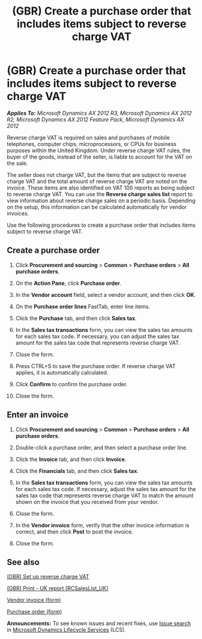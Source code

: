 ﻿---
title: (GBR) Create a purchase order that includes items subject to reverse charge VAT
TOCTitle: (GBR) Create a purchase order that includes items subject to reverse charge VAT
ms:assetid: 03fba58d-470a-4867-ac06-7592cd45b0ea
ms:mtpsurl: https://technet.microsoft.com/en-us/library/Gg230657(v=AX.60)
ms:contentKeyID: 36055941
ms.date: 04/18/2014
mtps_version: v=AX.60
---

# (GBR) Create a purchase order that includes items subject to reverse charge VAT 


_**Applies To:** Microsoft Dynamics AX 2012 R3, Microsoft Dynamics AX 2012 R2, Microsoft Dynamics AX 2012 Feature Pack, Microsoft Dynamics AX 2012_

Reverse charge VAT is required on sales and purchases of mobile telephones, computer chips, microprocessors, or CPUs for business purposes within the United Kingdom. Under reverse charge VAT rules, the buyer of the goods, instead of the seller, is liable to account for the VAT on the sale.

The seller does not charge VAT, but the items that are subject to reverse charge VAT and the total amount of reverse charge VAT are noted on the invoice. These items are also identified on VAT 100 reports as being subject to reverse charge VAT. You can use the **Reverse charge sales list** report to view information about reverse charge sales on a periodic basis. Depending on the setup, this information can be calculated automatically for vendor invoices.

Use the following procedures to create a purchase order that includes items subject to reverse charge VAT.

## Create a purchase order

1.  Click **Procurement and sourcing** \> **Common** \> **Purchase orders** \> **All purchase orders**.

2.  On the **Action Pane**, click **Purchase order**.

3.  In the **Vendor account** field, select a vendor account, and then click **OK**.

4.  On the **Purchase order lines** FastTab, enter line items.

5.  Click the **Purchase** tab, and then click **Sales tax**.

6.  In the **Sales tax transactions** form, you can view the sales tax amounts for each sales tax code. If necessary, you can adjust the sales tax amount for the sales tax code that represents reverse charge VAT.

7.  Close the form.

8.  Press CTRL+S to save the purchase order. If reverse charge VAT applies, it is automatically calculated.

9.  Click **Confirm** to confirm the purchase order.

10. Close the form.

## Enter an invoice

1.  Click **Procurement and sourcing** \> **Common** \> **Purchase orders** \> **All purchase orders**.

2.  Double-click a purchase order, and then select a purchase order line.

3.  Click the **Invoice** tab, and then click **Invoice**.

4.  Click the **Financials** tab, and then click **Sales tax**.

5.  In the **Sales tax transactions** form, you can view the sales tax amounts for each sales tax code. If necessary, adjust the sales tax amount for the sales tax code that represents reverse charge VAT to match the amount shown on the invoice that you received from your vendor.

6.  Close the form.

7.  In the **Vendor invoice** form, verify that the other invoice information is correct, and then click **Post** to post the invoice.

8.  Close the form.

## See also

[(GBR) Set up reverse charge VAT](gbr-set-up-reverse-charge-vat.md)

[(GBR) Print - UK report (RCSalesList\_UK)](gbr-print-uk-report-rcsaleslist-uk.md)

[Vendor invoice (form)](https://technet.microsoft.com/en-us/library/hh209644\(v=ax.60\))

[Purchase order (form)](https://technet.microsoft.com/en-us/library/aa557983\(v=ax.60\))

  
**Announcements:** To see known issues and recent fixes, use [Issue search](http://go.microsoft.com/fwlink/?linkid=389258) in [Microsoft Dynamics Lifecycle Services](http://go.microsoft.com/fwlink/?linkid=306505) (LCS).

